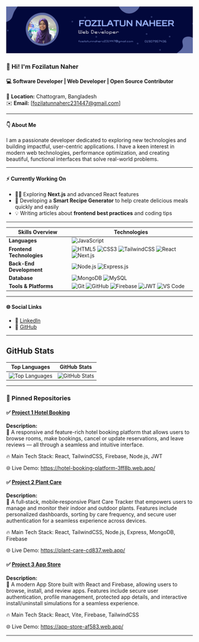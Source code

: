 <!-- Banner Image -->
![banner](https://github.com/FozilatunNaherC231447/FozilatunNaherC231447/blob/main/Banner.png)

<!-- Profile Picture Suggestion -->
<!-- খুব বেশি ফরমাল না খুব বেশি কেজুয়াল না এমন একটা ছবি অ্যাড করুন (যেমন: সাদা বা সলিড ব্যাকগ্রাউন্ড + স্মার্ট কেজুয়াল ড্রেস) -->

### 👋 Hi! I'm **Fozilatun Naher**
#### 💻 Software Developer | Web Developer | Open Source Contributor
📍 **Location:** Chattogram, Bangladesh  
✉️ **Email:** [fozilatunnaherc231447@gmail.com]

---

#### 👇 About Me
I am a passionate developer dedicated to exploring new technologies and building impactful, user-centric applications. I have a keen interest in modern web technologies, performance optimization, and creating beautiful, functional interfaces that solve real-world problems.

---

#### ⚡️ Currently Working On
- 👨‍💻 Exploring **Next.js** and advanced React features
- 🚀 Developing a **Smart Recipe Generator** to help create delicious meals quickly and easily
- 💡 Writing articles about **frontend best practices** and coding tips

---

|       Skills Overview        | Technologies                                                                                                                                                                                                                          |
|-----------------------|---------------------------------------------------------------------------------------------------------------------------------------------------------------------------------------------------------------------------------------|
| **Languages**         | ![JavaScript](https://img.shields.io/badge/-JavaScript-333333?style=flat&logo=javascript)                                                      |
| **Frontend Technologies** | ![HTML5](https://img.shields.io/badge/-HTML5-333333?style=flat&logo=html5) ![CSS3](https://img.shields.io/badge/-CSS3-333333?style=flat&logo=css3) ![TailwindCSS](https://img.shields.io/badge/TailwindCSS-333333?style=flat&logo=tailwindcss) ![React](https://img.shields.io/badge/-React-333333?style=flat&logo=react) ![Next.js](https://img.shields.io/badge/-Next.js-333333?style=flat&logo=next.js) |
| **Back-End Development** | ![Node.js](https://img.shields.io/badge/-Node.js-333333?style=flat&logo=node.js) ![Express.js](https://img.shields.io/badge/-Express.js-333333?style=flat&logo=express)                                                   |
| **Database**          | ![MongoDB](https://img.shields.io/badge/-MongoDB-333333?style=flat&logo=mongodb) ![MySQL](https://img.shields.io/badge/-MySQL-333333?style=flat&logo=mysql)                                                          |
| **Tools & Platforms** | ![Git](https://img.shields.io/badge/-Git-333333?style=flat&logo=git) ![GitHub](https://img.shields.io/badge/-GitHub-333333?style=flat&logo=github) ![Firebase](https://img.shields.io/badge/-Firebase-333333?style=flat&logo=firebase) ![JWT](https://img.shields.io/badge/-JWT-333333?style=flat&logo=json-web-tokens)  ![VS Code](https://img.shields.io/badge/-VS%20Code-333333?style=flat&logo=visual-studio-code) |

---

#### 🌐 Social Links
- 💼 [LinkedIn](https://www.linkedin.com/in/fozilatun-naher-320883284/)  
- 🐙 [GitHub](https://github.com/FozilatunNaherC231447)

---

## GitHub Stats

| Top Languages | GitHub Stats |
|:---:|:---:|
| ![Top Languages](https://github-readme-stats.vercel.app/api/top-langs/?username=FozilatunNaherC231447&theme=transparent&hide_border=true&include_all_commits=true&count_private=true&layout=compact) | ![GitHub Stats](https://github-readme-stats.vercel.app/api?username=FozilatunNaherC231447&theme=transparent&hide_border=true&include_all_commits=true&count_private=false) |


---

### 📌 Pinned Repositories

#### ✅ [Project 1 Hotel Booking](https://github.com/FozilatunNaherC231447/Hotel-Booking-Client-Side)

**Description:**  
🌟 A responsive and feature-rich hotel booking platform that allows users to browse rooms, make bookings, cancel or update reservations, and leave reviews — all through a seamless and intuitive interface.

🔥 Main Tech Stack: React, TailwindCSS, Firebase, Node.js, JWT

🌐 Live Demo: https://hotel-booking-platform-3ff8b.web.app/

#### ✅ [Project 2 Plant Care](https://github.com/FozilatunNaherC231447/Plant-Care-Client-Side)

**Description:**  
🌟 A full‑stack, mobile‑responsive Plant Care Tracker that empowers users to manage and monitor their indoor and outdoor plants. Features include personalized dashboards, sorting by care frequency, and secure user authentication for a seamless experience across devices.

🔥 Main Tech Stack: React, TailwindCSS, Node.js, Express, MongoDB, Firebase

🌐 Live Demo: https://plant-care-cd837.web.app/

#### ✅ [Project 3 App Store](https://github.com/FozilatunNaherC231447/App-Store)

**Description:**  
🌟 A modern App Store built with React and Firebase, allowing users to browse, install, and review apps. Features include secure user authentication, profile management, protected app details, and interactive install/uninstall simulations for a seamless experience.

🔥 Main Tech Stack: React, Vite, Firebase, TailwindCSS

🌐 Live Demo: https://app-store-af583.web.app/

---


